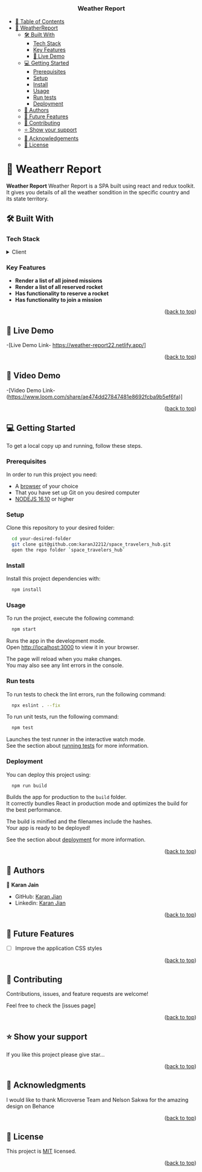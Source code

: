 <div align="center">
  <h3><b>Weather Report</b></h3>

</div>

- [📗 Table of Contents](#-table-of-contents)
- [📖 WeatherReport](#-to-do-list-)
  - [🛠 Built With ](#-built-with-)
    - [Tech Stack ](#tech-stack-)
    - [Key Features ](#key-features-)
    - [🚀 Live Demo](#live-demo)
  - [💻 Getting Started ](#-getting-started-)
    - [Prerequisites](#prerequisites)
    - [Setup](#setup)
    - [Install](#install)
    - [Usage](#usage)
    - [Run tests](#run-tests)
    - [Deployment](#deployment)
  - [👥 Authors ](#-authors-)
  - [🔭 Future Features ](#-future-features-)
  - [🤝 Contributing ](#-contributing-)
  - [⭐️ Show your support ](#️-show-your-support-)
  - [🙏 Acknowledgements](#acknowledgements)
  - [📝 License ](#-license-)

# 📖 Weatherr Report<a name="about-project"></a>

**Weather Report** Weather Report is a SPA built using react and redux toolkit. It gives you details of all the weather sondition in the specific country and its state territory.

## 🛠 Built With <a name="built-with"></a>

### Tech Stack <a name="tech-stack"></a>

<details>
  <summary>Client</summary>
  <ul>
    <li>HTML</li>
    <li>Javascript</li>
    <li>CSS</li>
    <li>React</li>
  </ul>
</details>

### Key Features <a name="key-features"></a>

- **Render a list of all joined missions**
- **Render a list of all reserved rocket**
- **Has functionality to reserve a rocket**
- **Has functionality to join a mission**

<p align="right">(<a href="#readme-top">back to top</a>)</p>

## 🚀 Live Demo <a name="live-demo"></a>

-[Live Demo Link- https://weather-report22.netlify.app/]

<p align="right">(<a href="#readme-top">back to top</a>)</p>


## 🚀 Video Demo <a name="live-demo"></a>

-[Video Demo Link-(https://www.loom.com/share/ae474dd27847481e8692fcba9b5ef6fa)]

<p align="right">(<a href="#readme-top">back to top</a>)</p>



## 💻 Getting Started <a name="getting-started"></a>

To get a local copy up and running, follow these steps.

### Prerequisites

In order to run this project you need:

- A [browser](https://www.google.com/search?q=what+is+a+browser&oq=what+is+a+browser&aqs=chrome..69i57.2748j0j1&sourceid=chrome&ie=UTF-8) of your choice
- That you have set up Git on you desired computer
- [NODEJS 16.10](https://nodejs.org/en) or higher

### Setup

Clone this repository to your desired folder:

```sh
  cd your-desired-folder
  git clone git@github.com:karanJ2212/space_travelers_hub.git
  open the repo folder `space_travelers_hub`
```

### Install

Install this project dependencies with:

```sh
  npm install
```

### Usage

To run the project, execute the following command:

```sh
  npm start
```

Runs the app in the development mode.\
Open [http://localhost:3000](http://localhost:3000) to view it in your browser.

The page will reload when you make changes.\
You may also see any lint errors in the console.

### Run tests

To run tests to check the lint errors, run the following command:

```sh
  npx eslint . --fix
```

To run unit tests, run the following command:

```sh
  npm test
```

Launches the test runner in the interactive watch mode.\
See the section about [running tests](https://facebook.github.io/create-react-app/docs/running-tests) for more information.

### Deployment

You can deploy this project using:

```sh
  npm run build

```

Builds the app for production to the `build` folder.\
It correctly bundles React in production mode and optimizes the build for the best performance.

The build is minified and the filenames include the hashes.\
Your app is ready to be deployed!

See the section about [deployment](https://facebook.github.io/create-react-app/docs/deployment) for more information.

<p align="right">(<a href="#readme-top">back to top</a>)</p>

## 👥 Authors <a name="authors"></a>

👤 **Karan Jain**

- GitHub: [Karan Jian](https://github.com/karanJ2212)
- Linkedin: [Karan Jian](https://www.linkedin.com/in/karanjain2212/)

<p align="right">(<a href="#readme-top">back to top</a>)</p>

## 🔭 Future Features <a name="future-features"></a>

- [ ] Improve the application CSS styles

<p align="right">(<a href="#readme-top">back to top</a>)</p>

## 🤝 Contributing <a name="contributing"></a>

Contributions, issues, and feature requests are welcome!

Feel free to check the [issues page]

<p align="right">(<a href="#readme-top">back to top</a>)</p>

## ⭐️ Show your support <a name="support"></a>

If you like this project please give star...

<p align="right">(<a href="#readme-top">back to top</a>)</p>

## 🙏 Acknowledgments <a name="acknowledgements"></a>

I would like to thank Microverse Team and 
Nelson Sakwa for the amazing design on Behance

<p align="right">(<a href="#readme-top">back to top</a>)</p>

## 📝 License <a name="license"></a>

This project is [MIT](./LICENSE) licensed.

<p align="right">(<a href="#readme-top">back to top</a>)</p>

